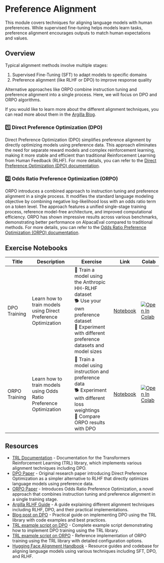 # Preference Alignment

This module covers techniques for aligning language models with human preferences. While supervised fine-tuning helps models learn tasks, preference alignment encourages outputs to match human expectations and values.

## Overview

Typical alignment methods involve multiple stages:
1. Supervised Fine-Tuning (SFT) to adapt models to specific domains
2. Preference alignment (like RLHF or DPO) to improve response quality

Alternative approaches like ORPO combine instruction tuning and preference alignment into a single process. Here, we will focus on DPO and ORPO algorithms.

If you would like to learn more about the different alignment techniques, you can read more about them in the [Argilla Blog](https://argilla.io/blog/mantisnlp-rlhf-part-8). 

### 1️⃣ Direct Preference Optimization (DPO)

Direct Preference Optimization (DPO) simplifies preference alignment by directly optimizing models using preference data. This approach eliminates the need for separate reward models and complex reinforcement learning, making it more stable and efficient than traditional Reinforcement Learning from Human Feedback (RLHF). For more details, you can refer to the [Direct Preference Optimization (DPO) documentation](./dpo.md).


### 2️⃣ Odds Ratio Preference Optimization (ORPO)

ORPO introduces a combined approach to instruction tuning and preference alignment in a single process. It modifies the standard language modeling objective by combining negative log-likelihood loss with an odds ratio term on a token level. The approach features a unified single-stage training process, reference model-free architecture, and improved computational efficiency. ORPO has shown impressive results across various benchmarks, demonstrating better performance on AlpacaEval compared to traditional methods. For more details, you can refer to the [Odds Ratio Preference Optimization (ORPO) documentation](./orpo.md).

## Exercise Notebooks

| Title | Description | Exercise | Link | Colab |
|-------|-------------|----------|------|-------|
| DPO Training | Learn how to train models using Direct Preference Optimization | 🐢 Train a model using the Anthropic HH-RLHF dataset<br>🐕 Use your own preference dataset<br>🦁 Experiment with different preference datasets and model sizes | [Notebook](./notebooks/dpo_finetuning_example.ipynb) | <a target="_blank" href="https://colab.research.google.com/github/huggingface/smol-course/blob/main/2_preference_alignment/notebooks/dpo_finetuning_example.ipynb"><img src="https://colab.research.google.com/assets/colab-badge.svg" alt="Open In Colab"/></a> |
| ORPO Training | Learn how to train models using Odds Ratio Preference Optimization | 🐢 Train a model using instruction and preference data<br>🐕 Experiment with different loss weightings<br>🦁 Compare ORPO results with DPO | [Notebook](./notebooks/orpo_finetuning_example.ipynb) | <a target="_blank" href="https://colab.research.google.com/github/huggingface/smol-course/blob/main/2_preference_alignment/notebooks/orpo_finetuning_example.ipynb"><img src="https://colab.research.google.com/assets/colab-badge.svg" alt="Open In Colab"/></a> |


## Resources

- [TRL Documentation](https://huggingface.co/docs/trl/index) - Documentation for the Transformers Reinforcement Learning (TRL) library, which implements various alignment techniques including DPO.
- [DPO Paper](https://arxiv.org/abs/2305.18290) - Original research paper introducing Direct Preference Optimization as a simpler alternative to RLHF that directly optimizes language models using preference data.
- [ORPO Paper](https://arxiv.org/abs/2402.01714) - Introduces Odds Ratio Preference Optimization, a novel approach that combines instruction tuning and preference alignment in a single training stage.
- [Argilla RLHF Guide](https://argilla.io/blog/mantisnlp-rlhf-part-8/) - A guide explaining different alignment techniques including RLHF, DPO, and their practical implementations.
- [Blog post on DPO](https://huggingface.co/blog/dpo-trl) - Practical guide on implementing DPO using the TRL library with code examples and best practices.
- [TRL example script on DPO](https://github.com/huggingface/trl/blob/main/examples/scripts/dpo.py) - Complete example script demonstrating how to implement DPO training using the TRL library.
- [TRL example script on ORPO](https://github.com/huggingface/trl/blob/main/examples/scripts/orpo.py) - Reference implementation of ORPO training using the TRL library with detailed configuration options.
- [Hugging Face Alignment Handbook](https://github.com/huggingface/alignment-handbook) - Resource guides and codebase for aligning language models using various techniques including SFT, DPO, and RLHF.